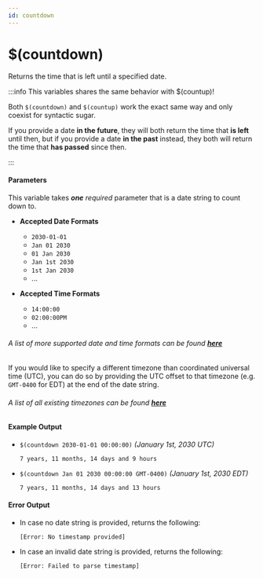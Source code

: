 ```yaml
---
id: countdown
---
```


# $(countdown)

Returns the time that is left until a specified date.

:::info This variables shares the same behavior with $(countup)!

Both `$(countdown)` and `$(countup)` work the exact same way and only coexist for syntactic sugar.

If you provide a date **in the future**, they will both return the time that **is left** until then, but if you provide a date **in the past** instead, they both will return the time that **has passed** since then.

:::

#### Parameters

This variable takes ***one*** *required* parameter that is a date string to count down to.

* **Accepted Date Formats**
  * `2030-01-01`
  * `Jan 01 2030`
  * `01 Jan 2030`
  * `Jan 1st 2030`
  * `1st Jan 2030`
  * ...

* **Accepted Time Formats**
  * `14:00:00`
  * `02:00:00PM`
  * ...

###### A list of more supported date and time formats can be found [**here**](https://github.com/araddon/dateparse)

If you would like to specify a different timezone than coordinated universal time (UTC), you can do so by providing the UTC offset to that timezone (e.g. `GMT-0400` for EDT) at the end of the date string.

###### A list of all existing timezones can be found [**here**](https://en.wikipedia.org/wiki/List_of_tz_database_time_zones)

#### Example Output

* `$(countdown 2030-01-01 00:00:00)` *(January 1st, 2030 UTC)*

    ```
    7 years, 11 months, 14 days and 9 hours
    ```

* `$(countdown Jan 01 2030 00:00:00 GMT-0400)` *(January 1st, 2030 EDT)*

    ```
    7 years, 11 months, 14 days and 13 hours
    ```

#### Error Output

* In case no date string is provided, returns the following:

    ```
    [Error: No timestamp provided]
    ```

* In case an invalid date string is provided, returns the following:

    ```
    [Error: Failed to parse timestamp]
    ```
